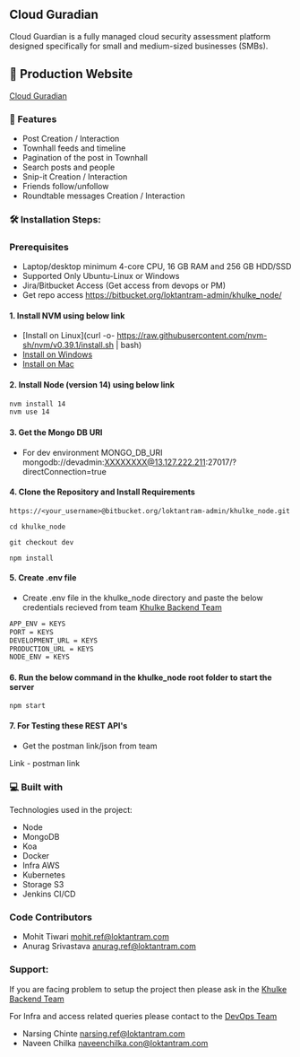 ## Cloud Guradian

Cloud Guardian is a fully managed cloud security assessment platform designed specifically
for small and medium-sized businesses (SMBs).

## 🚀 Production Website

[Cloud Guradian]([cloudguardian.co/](https://cloudguardian.co/))

### 🧐 Features

*  Post Creation / Interaction
*  Townhall feeds and timeline
*  Pagination of the post in Townhall
*  Search posts and people
*  Snip-it Creation / Interaction
*  Friends follow/unfollow
*  Roundtable messages Creation / Interaction


### 🛠️ Installation Steps:

### Prerequisites
* Laptop/desktop minimum 4-core CPU, 16 GB RAM and 256 GB HDD/SSD 
* Supported Only Ubuntu-Linux or Windows
* Jira/Bitbucket Access (Get access from devops or PM)
* Get repo access https://bitbucket.org/loktantram-admin/khulke_node/

#### 1. Install NVM using below link
- [Install on Linux](curl -o- https://raw.githubusercontent.com/nvm-sh/nvm/v0.39.1/install.sh | bash)
- [Install on Windows](https://github.com/coreybutler/nvm-windows/releases)
- [Install on Mac](https://collabnix.com/how-to-install-and-configure-nvm-on-mac-os)

#### 2. Install Node (version 14) using below link

```bash
nvm install 14
nvm use 14
```

#### 3. Get the Mongo DB URI

* For dev environment MONGO_DB_URI
mongodb://devadmin:XXXXXXXX@13.127.222.211:27017/?directConnection=true

#### 4. Clone the Repository and Install Requirements


```
https://<your_username>@bitbucket.org/loktantram-admin/khulke_node.git
```

```
cd khulke_node
```

```
git checkout dev
```

```
npm install
```

#### 5. Create .env file 
* Create .env file in the khulke_node directory and paste the below credentials recieved from team
[Khulke Backend Team](https://teams.microsoft.com/_#/conversations/General?threadId=19:rVvWA7P1KfZIjILzyKDfguC7b7Xszf5QE8xIUApv0l01@thread.tacv2&ctx=channel)

```bash
APP_ENV = KEYS
PORT = KEYS
DEVELOPMENT_URL = KEYS
PRODUCTION_URL = KEYS
NODE_ENV = KEYS
```


#### 6. Run the below command in the khulke_node root folder to start the server

```
npm start
```

#### 7. For Testing these REST API's 

* Get the postman link/json from team

Link - postman link 


### 💻 Built with

Technologies used in the project:

* Node
* MongoDB
* Koa
* Docker
* Infra AWS
* Kubernetes
* Storage S3
* Jenkins CI/CD

### Code Contributors
* Mohit Tiwari [mohit.ref@loktantram.com](mailto:mohit.ref@loktantram.com) 
* Anurag Srivastava [anurag.ref@loktantram.com](mailto:anurag.ref@loktantram.com)

### Support:
If you are facing problem to setup the project then please ask in the
[Khulke Backend Team](https://teams.microsoft.com/l/channel/19%3a5cc32ece8b114c0dbb4d1e5f6befe032%40thread.tacv2/Khulke%2520Backend%2520Team?groupId=4479ca8d-c529-4878-bd18-fe5c0910382d&tenantId=2743a4d4-e89a-4824-b510-8fa0e7cc02ed)

For Infra and access related queries please contact to the
[DevOps Team](https://teams.microsoft.com/l/team/19%3aCWzBqr-0ckPqGahJTR3q4H0rlavxFNDLPNbv2Dshiic1%40thread.tacv2/conversations?groupId=269d19aa-48a1-4af3-a78c-610c478d7c8a&tenantId=2743a4d4-e89a-4824-b510-8fa0e7cc02ed)

* Narsing Chinte [narsing.ref@loktantram.com](mailto:narsing.ref@loktantram.com)
* Naveen Chilka [naveenchilka.con@loktantram.com](mailto:naveenchilka.con@loktantram.com)
 

